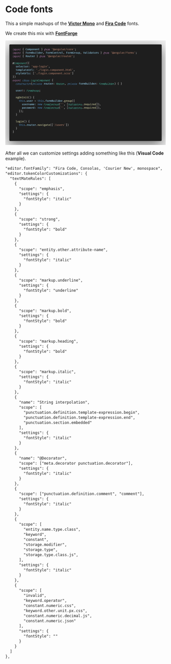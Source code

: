 # Code fonts

This a simple mashups of the **[Victor Mono](https://github.com/rubjo/victor-mono)** and **[Fira Code](https://github.com/tonsky/FiraCode)** fonts.

We create this mix with **[FontForge](https://fontforge.org/en-US/downloads/)**

![Example](img/code.png)

After all we can customize settings adding something like this (**Visual Code** example).


    "editor.fontFamily": "Fira Code, Consolas, 'Courier New', monospace",
    "editor.tokenColorCustomizations": {
      "textMateRules": [
        {
          "scope": "emphasis",
          "settings": {
            "fontStyle": "italic"
          }
        },
        {
          "scope": "strong",
          "settings": {
            "fontStyle": "bold"
          }
        },
        {
          "scope": "entity.other.attribute-name",
          "settings": {
            "fontStyle": "italic"
          }
        },
        {
          "scope": "markup.underline",
          "settings": {
            "fontStyle": "underline"
          }
        },
        {
          "scope": "markup.bold",
          "settings": {
            "fontStyle": "bold"
          }
        },
        {
          "scope": "markup.heading",
          "settings": {
            "fontStyle": "bold"
          }
        },
        {
          "scope": "markup.italic",
          "settings": {
            "fontStyle": "italic"
          }
        },
        {
          "name": "String interpolation",
          "scope": [
            "punctuation.definition.template-expression.begin",
            "punctuation.definition.template-expression.end",
            "punctuation.section.embedded"
          ],
          "settings": {
            "fontStyle": "italic"
          }
        },
        {
          "name": "@Decorator",
          "scope": ["meta.decorator punctuation.decorator"],
          "settings": {
            "fontStyle": "italic"
          }
        },
        {
          "scope": ["punctuation.definition.comment", "comment"],
          "settings": {
            "fontStyle": "italic"
          }
        },
        {
          "scope": [
            "entity.name.type.class", 
            "keyword", 
            "constant", 
            "storage.modifier", 
            "storage.type",
            "storage.type.class.js", 
          ],
          "settings": {
            "fontStyle": "italic"
          }
        },
        {
          "scope": [
            "invalid",
            "keyword.operator",
            "constant.numeric.css",
            "keyword.other.unit.px.css",
            "constant.numeric.decimal.js",
            "constant.numeric.json"
          ],
          "settings": {
            "fontStyle": ""
          }
        }
      ]
    },